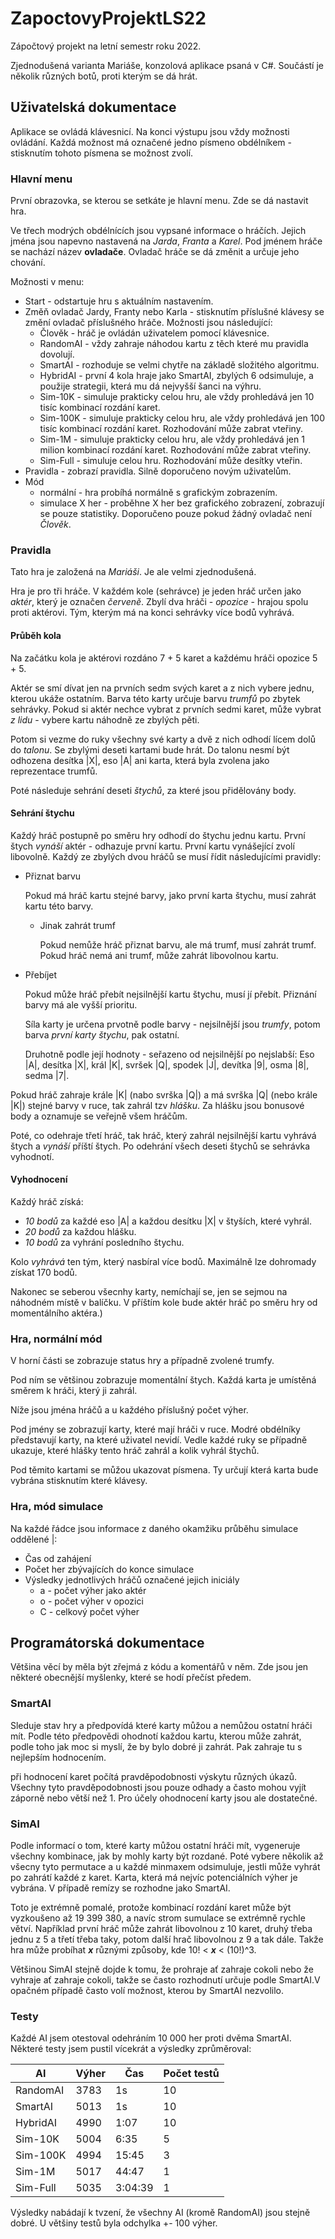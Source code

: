 # ZapoctovyProjektLS22

Zápočtový projekt na letní semestr roku 2022.

Zjednodušená varianta Mariáše, konzolová aplikace psaná v C#. Součástí je několik různých botů, proti kterým se dá hrát.

## Uživatelská dokumentace

Aplikace se ovládá klávesnicí. Na konci výstupu jsou vždy možnosti ovládání. Každá možnost má označené jedno písmeno obdélníkem - stisknutím tohoto písmena se možnost zvolí.

### Hlavní menu

První obrazovka, se kterou se setkáte je hlavní menu. Zde se dá nastavit hra.

Ve třech modrých obdélnících jsou vypsané informace o hráčích. Jejich jména jsou napevno nastavená na *Jarda*, *Franta* a *Karel*. Pod jménem hráče se nachází název **ovladače**. Ovladač hráče se dá změnit a určuje jeho chování.

Možnosti v menu:

- Start - odstartuje hru s aktuálním nastavením.
- Změň ovladač Jardy, Franty nebo Karla - stisknutím příslušné klávesy se změní ovladač příslušného hráče. Možnosti jsou následující:
  - Člověk - hráč je ovládán uživatelem pomocí klávesnice.
  - RandomAI - vždy zahraje náhodou kartu z těch které mu pravidla dovolují.
  - SmartAI - rozhoduje se velmi chytře na základě složitého algoritmu.
  - HybridAI - první 4 kola hraje jako SmartAI, zbylých 6 odsimuluje, a použije strategii, která mu dá nejvyšší šanci na výhru.
  - Sim-10K - simuluje prakticky celou hru, ale vždy prohledává jen 10 tisíc kombinací rozdání karet.
  - Sim-100K - simuluje prakticky celou hru, ale vždy prohledává jen 100 tisíc kombinací rozdání karet. Rozhodování může zabrat vteřiny.
  - Sim-1M - simuluje prakticky celou hru, ale vždy prohledává jen 1 milion kombinací rozdání karet. Rozhodování může zabrat vteřiny.
  - Sim-Full - simuluje celou hru. Rozhodování může desítky vteřin.
- Pravidla - zobrazí pravidla. Silně doporučeno novým uživatelům.
- Mód
  - normální - hra probíhá normálně s grafickým zobrazením.
  - simulace X her - proběhne X her bez grafického zobrazení, zobrazují se pouze statistiky. Doporučeno pouze pokud žádný ovladač není *Člověk*.
  
### Pravidla

Tato hra je založená na *Mariáši*. Je ale velmi zjednodušená.

Hra je pro tři hráče. V každém kole (sehrávce) je jeden hráč určen jako *aktér*, který je označen *červeně*.
Zbylí dva hráči - *opozice* - hrajou spolu proti aktérovi. Tým, kterým má na konci sehrávky více bodů vyhrává.

#### Průběh kola

Na začátku kola je aktérovi rozdáno 7 + 5 karet a každému hráči opozice 5 + 5.

Aktér se smí dívat jen na prvních sedm svých karet a z nich vybere jednu, kterou ukáže ostatním.
Barva této karty určuje barvu *trumfů* po zbytek sehrávky.
Pokud si aktér nechce vybrat z prvních sedmi karet, může vybrat *z lidu* - vybere kartu náhodně ze zbylých pěti.

Potom si vezme do ruky všechny své karty a dvě z nich odhodí lícem dolů do *talonu*. Se zbylými deseti kartami bude hrát.
Do talonu nesmí být odhozena desítka |X|, eso |A| ani karta, která byla zvolena jako reprezentace trumfů.

Poté následuje sehrání deseti *štychů*, za které jsou přidělovány body.

#### Sehrání štychu

Každý hráč postupně po směru hry odhodí do štychu jednu kartu. První štych *vynáší* aktér - odhazuje první kartu.
První kartu vynášející zvolí libovolně. Každý ze zbylých dvou hráčů se musí řídit následujícími pravidly:

- Přiznat barvu

  Pokud má hráč kartu stejné barvy, jako první karta štychu, musí zahrát kartu této barvy.
  
  - Jinak zahrát trumf
  
    Pokud nemůže hráč přiznat barvu, ale má trumf, musí zahrát trumf.
    Pokud hráč nemá ani trumf, může zahrát libovolnou kartu.
- Přebíjet

  Pokud může hráč přebít nejsilnější kartu štychu, musí jí přebít. Přiznání barvy má ale vyšší prioritu.
  
  Síla karty je určena prvotně podle barvy - nejsilnější jsou *trumfy*, potom barva *první karty štychu*, pak ostatní.
  
  Druhotně podle její hodnoty - seřazeno od nejsilnější po nejslabší:
  Eso |A|, desítka |X|, král |K|, svršek |Q|, spodek |J|, devítka |9|, osma |8|, sedma |7|.

Pokud hráč zahraje krále |K| (nabo svrška |Q|) a má svrška |Q| (nebo krále |K|) stejné barvy v ruce, tak zahrál tzv *hlášku*.
Za hlášku jsou bonusové body a oznamuje se veřejně všem hráčům.

Poté, co odehraje třetí hráč, tak hráč, který zahrál nejsilnější kartu vyhrává štych a *vynáší* příští štych.
Po odehrání všech deseti štychů se sehrávka vyhodnotí.

#### Vyhodnocení

Každý hráč získá:

- *10 bodů* za každé eso |A| a každou desítku |X| v štyších, které vyhrál.
- *20 bodů* za každou hlášku.
- *10 bodů* za vyhrání posledního štychu.

Kolo *vyhrává* ten tým, který nasbíral více bodů. Maximálně lze dohromady získat 170 bodů.

Nakonec se seberou všecnhy karty, nemíchají se, jen se sejmou na náhodném místě v balíčku.
V příštím kole bude aktér hráč po směru hry od momentálního aktéra.)
  
### Hra, normální mód

V horní části se zobrazuje status hry a případně zvolené trumfy.

Pod ním se většinou zobrazuje momentální štych. Každá karta je umístěná směrem k hráči, který ji zahrál.

Níže jsou jména hráčů a u každého příslušný počet výher.

Pod jmény se zobrazují karty, které mají hráči v ruce. Modré obdélníky představují karty, na které uživatel nevidí. Vedle každé ruky se případně ukazuje, které hlášky tento hráč zahrál a kolik vyhrál štychů.

Pod těmito kartami se můžou ukazovat písmena. Ty určují která karta bude vybrána stisknutím které klávesy.

### Hra, mód simulace

Na každé řádce jsou informace z daného okamžiku průběhu simulace oddělené |:

- Čas od zahájení  
- Počet her zbývajících do konce simulace
- Výsledky jednotlivých hráčů označené jejich iniciály
  - a - počet výher jako aktér
  - o - počet výher v opozici
  - C - celkový počet výher

## Programátorská dokumentace

Většina věcí by měla být zřejmá z kódu a komentářů v něm. Zde jsou jen některé obecnější myšlenky, které se hodí přečíst předem.

### SmartAI

Sleduje stav hry a předpovídá které karty můžou a nemůžou ostatní hráči mít. Podle této předpovědi ohodnotí každou kartu, kterou může zahrát, podle toho jak moc si myslí, že by bylo dobré ji zahrát. Pak zahraje tu s nejlepším hodnocením.

při hodnocení karet počítá pravděpodobnosti výskytu různých úkazů. Všechny tyto pravděpodobnosti jsou pouze odhady a často mohou vyjít záporně nebo větší než 1. Pro účely ohodnocení karty jsou ale dostatečné.

### SimAI

Podle informací o tom, které karty můžou ostatní hráči mít, vygeneruje všechny kombinace, jak by mohly karty být rozdané. Poté vybere několik až všecny tyto permutace a u každé minmaxem odsimuluje, jestli může vyhrát po zahrátí každé z karet. Karta, která má nejvíc potenciálních výher je vybrána. V případě remízy se rozhodne jako SmartAI.

Toto je extrémně pomalé, protože kombinací rozdání karet může být vyzkoušeno až 19 399 380, a navíc strom sumulace se extrémně rychle větví. Například první hráč může zahrát libovolnou z 10 karet, druhý třeba jednu z 5 a třetí třeba taky, potom další hrač libovolnou z 9 a tak dále. Takže hra může probíhat ***x*** různými způsoby, kde 10! < ***x*** < (10!)^3.

Většinou SimAI stejně dojde k tomu, že prohraje ať zahraje cokoli nebo že vyhraje ať zahraje cokoli, takže se často rozhodnutí určuje podle SmartAI.V opačném případě často volí možnost, kterou by SmartAI nezvolilo.

### Testy

Každé AI jsem otestoval odehráním 10 000 her proti dvěma SmartAI. Některé testy jsem pustil vícekrát a výsledky zprůměroval:

| AI       | Výher | Čas     | Počet testů |
|----------|-------|---------|-------------|
| RandomAI | 3783  | 1s      | 10          |
| SmartAI  | 5013  | 1s      | 10          |
| HybridAI | 4990  | 1:07    | 10          |
| Sim-10K  | 5004  | 6:35    | 5           |
| Sim-100K | 4994  | 15:45   | 3           |
| Sim-1M   | 5017  | 44:47   | 1           |
| Sim-Full | 5035  | 3:04:39 | 1           |

Výsledky nabádají k tvzení, že všechny AI (kromě RandomAI) jsou stejně dobré. U většiny testů byla odchylka +- 100 výher.
